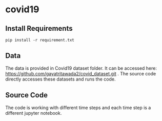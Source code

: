 # covid19

## Install Requirements

```
pip install -r requirement.txt
```

## Data

The data is provided in Covid19 dataset folder. It can be accessed here: https://github.com/gayatritawada2/covid_dataset.git . The source code directly accesses these datasets and runs the code.

## Source Code

The code is working with different time steps and each time step is a different jupyter notebook. 
